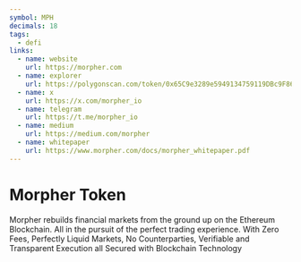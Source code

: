 ```yaml
---
symbol: MPH
decimals: 18
tags:
  - defi
links:
  - name: website
    url: https://morpher.com
  - name: explorer
    url: https://polygonscan.com/token/0x65C9e3289e5949134759119DBc9F862E8d6F2fBE
  - name: x
    url: https://x.com/morpher_io
  - name: telegram
    url: https://t.me/morpher_io
  - name: medium
    url: https://medium.com/morpher
  - name: whitepaper
    url: https://www.morpher.com/docs/morpher_whitepaper.pdf
---
```


# Morpher Token

Morpher rebuilds financial markets from the ground up on the Ethereum Blockchain. All in the pursuit of the perfect trading experience. With Zero Fees, Perfectly Liquid Markets, No Counterparties, Verifiable and Transparent Execution all Secured with Blockchain Technology
